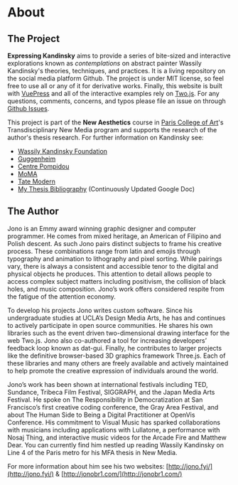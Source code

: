 # About

## The Project

__Expressing Kandinsky__ aims to provide a series of bite-sized and interactive explorations known as _contemplations_ on abstract painter Wassily Kandinsky's theories, techniques, and practices. It is a living repository on the social media platform Github. The project is under MIT license, so feel free to use all or any of it for derivative works. Finally, this website is built with [VuePress](https://vuepress.vuejs.org/) and all of the interactive examples rely on [Two.js](http://two.js.org/). For any questions, comments, concerns, and typos please file an issue on through [Github Issues](https://github.com/jonobr1/expressing-k/issues).

This project is part of the __New Aesthetics__ course in [Paris College of Art](http://paris.edu/)'s Transdisciplinary New Media program and supports the research of the author's thesis research. For further information on Kandinsky see:

+ [Wassily Kandinsky Foundation](https://www.wassilykandinsky.net/)
+ [Guggenheim](https://www.guggenheim.org/artwork/artist/vasily-kandinsky)
+ [Centre Pompidou](http://mediation.centrepompidou.fr/education/ressources/ENS-kandinsky-mono-EN/ENS-kandinsky-monographie-EN.html)
+ [MoMA](https://www.moma.org/artists/2981)
+ [Tate Modern](https://www.tate.org.uk/art/artists/wassily-kandinsky-1382)
+ [My Thesis Bibliography](https://docs.google.com/document/d/1Hk_IHzMSBGm9rI3i0ipBYrEbfX8LAME8eZuO43cvT7k/edit) (Continuously Updated Google Doc)

## The Author

Jono is an Emmy award winning graphic designer and computer programmer. He comes from mixed heritage, an American of Filipino and Polish descent. As such Jono pairs distinct subjects to frame his creative process. These combinations range from latin and emojis through typography and animation to lithography and pixel sorting. While pairings vary, there is always a consistent and accessible tenor to the digital and physical objects he produces. This attention to detail allows people to access complex subject matters including positivism, the collision of black holes, and music composition. Jono’s work offers considered respite from the fatigue of the attention economy.

To develop his projects Jono writes custom software. Since his undergraduate studies at UCLA’s Design Media Arts, he has and continues to actively participate in open source communities. He shares his own libraries such as the event driven two-dimensional drawing interface for the web Two.js. Jono also co-authored a tool for increasing developers’ feedback loop known as dat-gui. Finally, he contributes to larger projects like the definitive browser-based 3D graphics framework Three.js. Each of these libraries and many others are freely available and actively maintained to help promote the creative expression of individuals around the world.

Jono’s work has been shown at international festivals including TED, Sundance, Tribeca Film Festival, SIGGRAPH, and the Japan Media Arts Festival. He spoke on The Responsibility in Democratization at San Francisco’s first creative coding conference, the Gray Area Festival, and about The Human Side to Being a Digital Practitioner at OpenVis Conference. His commitment to Visual Music has sparked collaborations with musicians including applications with Lullatone, a performance with Nosaj Thing, and interactive music videos for the Arcade Fire and Matthew Dear. You can currently find him nestled up reading Wassily Kandinsky on Line 4 of the Paris metro for his MFA thesis in New Media.

For more information about him see his two websites: [http://jono.fyi/](http://jono.fyi/) & [http://jonobr1.com/](http://jonobr1.com/)
